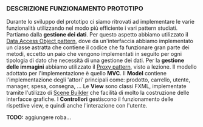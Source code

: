 ### DESCRIZIONE FUNZIONAMENTO PROTOTIPO

Durante lo sviluppo del prototipo ci siamo ritrovati ad implementare le varie funzionalità utilizzando nel modo più efficiente i vari pattern studiati.
Partiamo dalla <b>gestione dei dati</b>. 
Per questo aspetto abbiamo utilizzato il <u>Data Access Object pattern</u>, dove da un'interfaccia abbiamo implementato un classe astratta che contiene il codice che fa funzionare gran parte dei metodi, eccetto un paio che vengono implementati in seguito per ogni tipologia di dato che necessità di una gestione dei dati.
Per la <b>gestione delle immagini</b> abbiamo utilizzato il <u>Proxy  pattern</u>, visto a lezione.
Il modello adottato per l'implementazione è quello <b>MVC</b>.
Il <b>Model</b> contiene l'implementazione degli 'attori' principali come: prodotto, carrello, utente, manager, spesa, consegna, ...
Le <b>View</b> sono classi FXML, implementate tramite l'utilizzo di <u>Scene Builder</u> che facilità di molto la costruzione delle interfacce grafiche.
I <b>Controllori</b> gestiscono il funzionamento delle rispettive view, e quindi anche l'interazione con l'utente.

<b>TODO:</b> aggiungere roba...